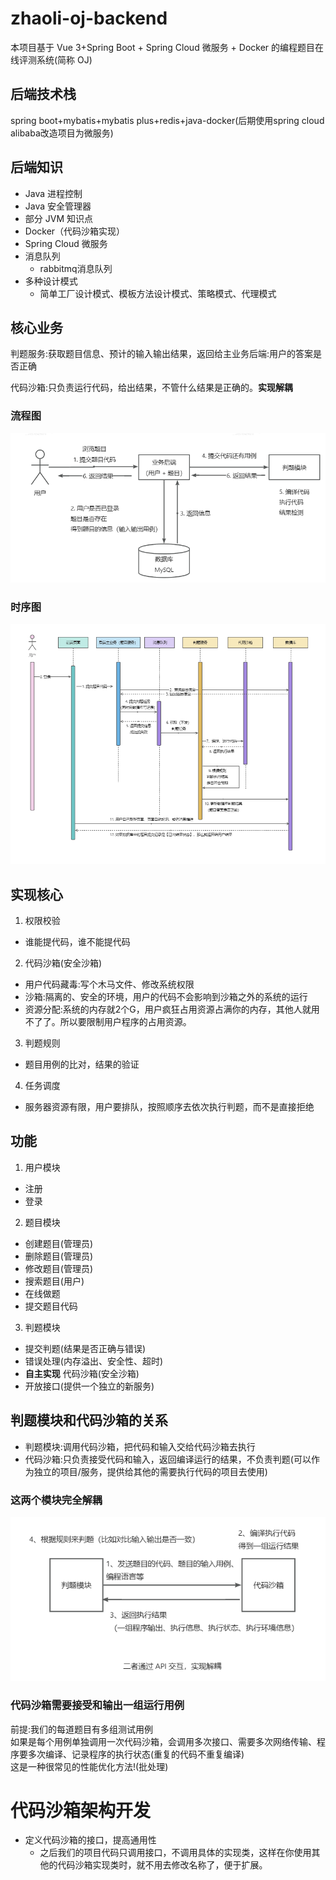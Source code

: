 # zhaoli-oj-backend
本项目基于 Vue 3+Spring Boot + Spring Cloud 微服务 + Docker 的编程题目在线评测系统(简称 OJ)
## 后端技术栈
spring boot+mybatis+mybatis plus+redis+java-docker(后期使用spring cloud alibaba改造项目为微服务)
## 后端知识
- Java 进程控制 
- Java 安全管理器
- 部分 JVM 知识点 
- Docker（代码沙箱实现）
- Spring Cloud 微服务 
- 消息队列
  - rabbitmq消息队列
- 多种设计模式
  - 简单工厂设计模式、模板方法设计模式、策略模式、代理模式
## 核心业务
判题服务:获取题目信息、预计的输入输出结果，返回给主业务后端:用户的答案是否正确

代码沙箱:只负责运行代码，给出结果，不管什么结果是正确的。**实现解耦**
### 流程图
![img_1.png](doc%2Fimg_1.png)
### 时序图
![img_2.png](doc%2Fimg_2.png)

## 实现核心
1. 权限校验
- 谁能提代码，谁不能提代码
2. 代码沙箱(安全沙箱)
- 用户代码藏毒:写个木马文件、修改系统权限
- 沙箱:隔离的、安全的环境，用户的代码不会影响到沙箱之外的系统的运行
- 资源分配:系统的内存就2个G，用户疯狂占用资源占满你的内存，其他人就用不了了。所以要限制用户程序的占用资源。
3. 判题规则
- 题目用例的比对，结果的验证
4. 任务调度
- 服务器资源有限，用户要排队，按照顺序去依次执行判题，而不是直接拒绝

## 功能
1. 用户模块
- 注册
- 登录
2. 题目模块
- 创建题目(管理员)
- 删除题目(管理员)
- 修改题目(管理员)
- 搜索题目(用户)
- 在线做题
- 提交题目代码
3. 判题模块
- 提交判题(结果是否正确与错误)
- 错误处理(内存溢出、安全性、超时)
- **自主实现** 代码沙箱(安全沙箱)
- 开放接口(提供一个独立的新服务)

## 判题模块和代码沙箱的关系
- 判题模块:调用代码沙箱，把代码和输入交给代码沙箱去执行
- 代码沙箱:只负责接受代码和输入，返回编译运行的结果，不负责判题(可以作为独立的项目/服务，提供给其他的需要执行代码的项目去使用)
### 这两个模块完全解耦
![img_3.png](doc%2Fimg_3.png)
### 代码沙箱需要接受和输出一组运行用例
前提:我们的每道题目有多组测试用例<br>
如果是每个用例单独调用一次代码沙箱，会调用多次接口、需要多次网络传输、程序要多次编译、记录程序的执行状态(重复的代码不重复编译)<br>
这是一种很常见的性能优化方法!(批处理)
# 代码沙箱架构开发
- 定义代码沙箱的接口，提高通用性
  - 之后我们的项目代码只调用接口，不调用具体的实现类，这样在你使用其他的代码沙箱实现类时，就不用去修改名称了，便于扩展。